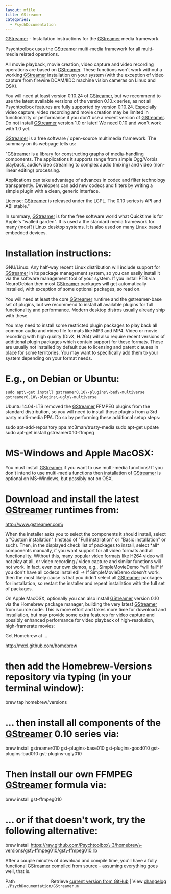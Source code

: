 ```yaml
---
layout: mfile
title: GStreamer
categories:
  - PsychDocumentation
---
```


[GStreamer](/docs/GStreamer) \- Installation instructions for the [GStreamer](/docs/GStreamer) media framework.

Psychtoolbox uses the [GStreamer](/docs/GStreamer) multi\-media framework for all multi\-media
related operations.

All movie playback, movie creation, video capture and video recording
operations are based on [GStreamer](/docs/GStreamer). These functions won't work without a
working [GStreamer](/docs/GStreamer) installation on your system \(with the exception of video
capture from firewire DCAM/IIDC machine vision cameras on Linux and OSX\).

You will need at least version 0.10.24 of [GStreamer](/docs/GStreamer), but we recommend to
use the latest available versions of the version 0.10.x series, as not
all Psychtoolbox features are fully supported by version 0.10.24.
Especially video capture, video recording and movie creation may be
limited in functionality or performance if you don't use a recent version
of [GStreamer](/docs/GStreamer). Do not install [GStreamer](/docs/GStreamer) version 1.0 or later\! We need 0.10
and won't work with 1.0 yet.

[GStreamer](/docs/GStreamer) is a free software / open\-source multimedia framework. The
summary on its webpage tells us:

"[GStreamer](/docs/GStreamer) is a library for constructing graphs of media\-handling
components. The applications it supports range from simple Ogg/Vorbis
playback, audio/video streaming to complex audio \(mixing\) and video
\(non\-linear editing\) processing.

Applications can take advantage of advances in codec and filter
technology transparently. Developers can add new codecs and filters by
writing a simple plugin with a clean, generic interface.

License: [GStreamer](/docs/GStreamer) is released under the LGPL. The 0.10 series is API and
ABI stable."

In summary, [GStreamer](/docs/GStreamer) is for the free software world what Quicktime is
for Apple's "walled garden". It is used a the standard media framework
for many \(most?\) Linux desktop systems. It is also used on many Linux
based embedded devices.


# Installation instructions:


GNU/Linux: Any half\-way recent Linux distribution will include support
for [GStreamer](/docs/GStreamer) in its package management system, so you can easily install
it via the software management tool of your system. If you install PTB
via NeuroDebian then most [GStreamer](/docs/GStreamer) packages will get automatically
installed, with exception of some optional packages, so read on.

You will need at least the core [GStreamer](/docs/GStreamer) runtime and the gstreamer\-base
set of plugins, but we recommend to install all available plugins for
full functionality and performance. Modern desktop distros usually
already ship with these.

You may need to install some restricted plugin packages to play back all
common audio and video file formats like MP3 and MP4. Video or movie
recording with high quality \(DivX, H.264\) will also require recent
versions of additional plugin packages which contain support for these
formats. These are usually not installed by default due to licensing and
patent clauses in place for some territories. You may want to
specifically add them to your system depending on your format needs.

# E.g., on Debian or Ubuntu:

    sudo apt\-get install gstreamer0.10\-plugins\-bad\-multiverse
    gstreamer0.10\-plugins\-ugly\-multiverse

Ubuntu 14.04\-LTS removed the [GStreamer](/docs/GStreamer) FFMPEG plugins from the standard
distribution, so you will need to install those plugins from a 3rd
party multi\-media PPA. Do so by performing these additional setup steps:

sudo apt\-add\-repository ppa:mc3man/trusty\-media
sudo apt\-get update
sudo apt\-get install gstreamer0.10\-ffmpeg


# MS\-Windows and Apple MacOSX:

You must install [GStreamer](/docs/GStreamer) if you want to use multi\-media functions\! If
you don't intend to use multi\-media functions then installation of
[GStreamer](/docs/GStreamer) is optional on MS\-Windows, but possibly not on OSX.

# Download and install the latest [GStreamer](/docs/GStreamer) runtimes from:

<http://www.gstreamer.com\>

When the installer asks you to select the components it should install,
select a "Custom installation" \(instead of "Full installation" or "Basic
installation" or such\). Then, in the displayed check list of packages to
install, select \*all\* components manually, if you want support for all
video formats and all functionality. Without this, many popular video
formats like H264 video will not play at all, or video recording / video
capture and similar functions will not work. In fact, even our own demos,
e.g., SimpleMovieDemo \*will fail\* if you don't have all codecs installed\!
\-\> If SimpleMovieDemo doesn't work, then the most likely cause is that
you didn't select all [GStreamer](/docs/GStreamer) packages for installation, so restart the
installer and repeat installation with the full set of packages.


On Apple MacOSX, optionally you can also install [GStreamer](/docs/GStreamer) version 0.10
via the Homebrew package manager, building the very latest [GStreamer](/docs/GStreamer) from
source code. This is more effort and takes more time for download and
installation, but may provide some extra features for video capture and
possibly enhanced performance for video playback of high\-resolution,
high\-framerate movies:

Get Homebrew at ...

http://mxcl.github.com/homebrew

# then add the Homebrew\-Versions repository via typing \(in your terminal window\):

brew tap homebrew/versions

# ... then install all components of the [GStreamer](/docs/GStreamer) 0.10 series via:

brew install gstreamer010 gst\-plugins\-base010 gst\-plugins\-good010
gst\-plugins\-bad010 gst\-plugins\-ugly010

# Then install our own FFMPEG [GStreamer](/docs/GStreamer) formula via:

brew install gst\-ffmpeg010

# ... or if that doesn't work, try the following alternative:

brew install https://raw.github.com/Psychtoolbox\-3/homebrew\-versions/gst\-ffmpeg010/gst\-ffmpeg010.rb

After a couple minutes of download and compile time, you'll have a fully
functional [GStreamer](/docs/GStreamer) compiled from source \- assuming everything goes
well, that is.



<div class="code_header" style="text-align:right;">
  <span style="float:left;">Path&nbsp;&nbsp;</span> <span class="counter">Retrieve <a href=
  "https://raw.github.com/Psychtoolbox-3/Psychtoolbox-3/beta/./PsychDocumentation/GStreamer.m">current version from GitHub</a> | View <a href=
  "https://github.com/Psychtoolbox-3/Psychtoolbox-3/commits/beta/./PsychDocumentation/GStreamer.m">changelog</a></span>
</div>
<div class="code">
  <code>./PsychDocumentation/GStreamer.m</code>
</div>
